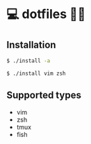 # 💻 dotfiles 💨💨

Installation
-------------------

```bash
$ ./install -a
```
```bash
$ ./install vim zsh
```

Supported types
-------------------
* vim
* zsh
* tmux
* fish
